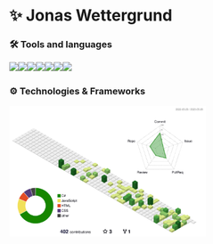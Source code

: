 # ✨ Jonas Wettergrund



### 🛠 Tools and languages
 
 <img height="30px" src="https://img.shields.io/badge/C%23-239120?style=for-the-badge&logo=c-sharp&logoColor=white" /><img height="30px" src="https://img.shields.io/badge/.NET-5C2D91?style=for-the-badge&logo=.net&logoColor=white" /><img height="30px" src="https://img.shields.io/badge/JavaScript-F7DF1E?style=for-the-badge&logo=JavaScript&logoColor=white" /><img height="30px" src="https://img.shields.io/badge/React-20232A?style=for-the-badge&logo=react&logoColor=61DAFB" /><img height="30px" src="https://img.shields.io/badge/SQL-316192?style=for-the-badge&logo=PostgreSQL&logoColor=white" /><img height="30px" src="https://img.shields.io/badge/HTML-ebebeb?style=for-the-badge&logo=html5&logoColor=e44d26" /><img height="30px" src="https://img.shields.io/badge/CSS-ebebeb?style=for-the-badge&logo=CSS3&logoColor=1572b6" />
 
 
 ### ⚙ Technologies & Frameworks

 
 <img width="70%" src="profile-3d-contrib/profile-green-animate.svg" />
 
 
 

<!--
**wettergrund/wettergrund** is a ✨ _special_ ✨ repository because its `README.md` (this file) appears on your GitHub profile.

Here are some ideas to get you started:

- 🔭 I’m currently working on ...
- 🌱 I’m currently learning ...
- 👯 I’m looking to collaborate on ...
- 🤔 I’m looking for help with ...
- 💬 Ask me about ...
- 📫 How to reach me: ...
- 😄 Pronouns: ...
- ⚡ Fun fact: ...
-->
